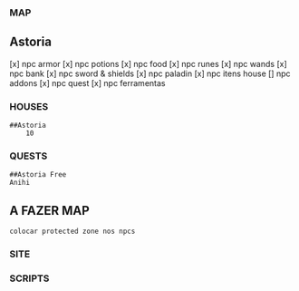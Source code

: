 ### MAP

## Astoria

[x] npc armor
[x] npc potions
[x] npc food
[x] npc runes
[x] npc wands
[x] npc bank
[x] npc sword & shields
[x] npc paladin
[x] npc itens house
[] npc addons
[x] npc quest
[x] npc ferramentas

### HOUSES

    ##Astoria
        10

### QUESTS

    ##Astoria Free
    Anihi

## A FAZER MAP

    colocar protected zone nos npcs

### SITE

### SCRIPTS

